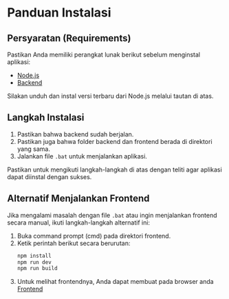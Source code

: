 # Panduan Instalasi

## Persyaratan (Requirements)

Pastikan Anda memiliki perangkat lunak berikut sebelum menginstal aplikasi:

- [Node.js](https://nodejs.org/dist/v21.5.0/node-v21.5.0-x64.msi)
- [Backend](https://codeload.github.com/Yuuuuurei/Green-Wallet-Frontend/zip/refs/heads/main)

Silakan unduh dan instal versi terbaru dari Node.js melalui tautan di atas.

## Langkah Instalasi

1. Pastikan bahwa backend sudah berjalan.
2. Pastikan juga bahwa folder backend dan frontend berada di direktori yang sama.
3. Jalankan file `.bat` untuk menjalankan aplikasi.

Pastikan untuk mengikuti langkah-langkah di atas dengan teliti agar aplikasi dapat diinstal dengan sukses.

## Alternatif Menjalankan Frontend

Jika mengalami masalah dengan file `.bat` atau ingin menjalankan frontend secara manual, ikuti langkah-langkah alternatif ini:

1. Buka command prompt (cmd) pada direktori frontend.
2. Ketik perintah berikut secara berurutan:
   ```bash
   npm install
   npm run dev
   npm run build
3. Untuk melihat frontendnya, Anda dapat membuat pada browser anda [Frontend](https://localhost:3000)
